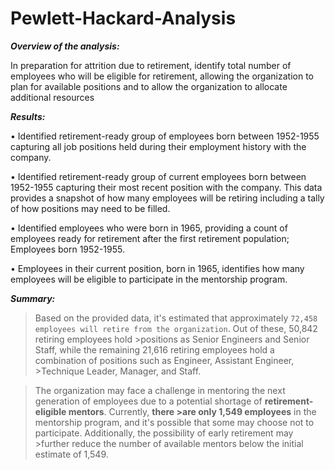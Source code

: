 # Pewlett-Hackard-Analysis

***Overview of the analysis:***

In preparation for attrition due to retirement, identify total number of employees who will be eligible for retirement, allowing the organization to plan for available positions and to allow the organization to allocate additional resources

***Results:***

•	Identified retirement-ready group of employees born between 1952-1955 capturing all job positions held during their employment history with the company.

•	Identified retirement-ready group of current employees born between 1952-1955 capturing their most recent position with the company.  This data provides a snapshot of how many employees will be retiring including a tally of how positions may need to be filled.

•	Identified employees who were born in 1965, providing a count of employees ready for retirement after the first retirement population; Employees born 1952-1955.

•	Employees in their current position, born in 1965, identifies how many employees will be eligible to participate in the mentorship program.

***Summary:***

>Based on the provided data, it's estimated that approximately `72,458 employees will retire from the organization`. Out of these, 50,842 retiring employees hold >positions as Senior Engineers and Senior Staff, while the remaining 21,616 retiring employees hold a combination of positions such as Engineer, Assistant Engineer, >Technique Leader, Manager, and Staff.


>The organization may face a challenge in mentoring the next generation of employees due to a potential shortage of **retirement-eligible mentors**. Currently, **there >are only 1,549 employees** in the mentorship program, and it's possible that some may choose not to participate. Additionally, the possibility of early retirement may >further reduce the number of available mentors below the initial estimate of 1,549.

